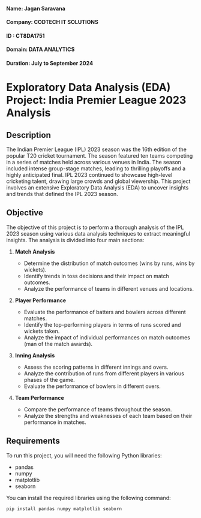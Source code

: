 #### Name: Jagan Saravana

#### Company: CODTECH IT SOLUTIONS

#### ID : CT8DA1751

#### Domain: DATA ANALYTICS

#### Duration: July to September 2024

# Exploratory Data Analysis (EDA) Project: India Premier League 2023 Analysis

## Description
The Indian Premier League (IPL) 2023 season was the 16th edition of the popular T20 cricket tournament. The season featured ten teams competing in a series of matches held across various venues in India. The season included intense group-stage matches, leading to thrilling playoffs and a highly anticipated final. IPL 2023 continued to showcase high-level cricketing talent, drawing large crowds and global viewership. This project involves an extensive Exploratory Data Analysis (EDA) to uncover insights and trends that defined the IPL 2023 season.

## Objective
The objective of this project is to perform a thorough analysis of the IPL 2023 season using various data analysis techniques to extract meaningful insights. The analysis is divided into four main sections:

1. **Match Analysis**
    - Determine the distribution of match outcomes (wins by runs, wins by wickets).
    - Identify trends in toss decisions and their impact on match outcomes.
    - Analyze the performance of teams in different venues and locations.

2. **Player Performance**
    - Evaluate the performance of batters and bowlers across different matches.
    - Identify the top-performing players in terms of runs scored and wickets taken.
    - Analyze the impact of individual performances on match outcomes (man of the match awards).

3. **Inning Analysis**
    - Assess the scoring patterns in different innings and overs.
    - Analyze the contribution of runs from different players in various phases of the game.
    - Evaluate the performance of bowlers in different overs.

4. **Team Performance**
    - Compare the performance of teams throughout the season.
    - Analyze the strengths and weaknesses of each team based on their performance in matches.

## Requirements
To run this project, you will need the following Python libraries:
- pandas
- numpy
- matplotlib
- seaborn

You can install the required libraries using the following command:
```bash
pip install pandas numpy matplotlib seaborn
